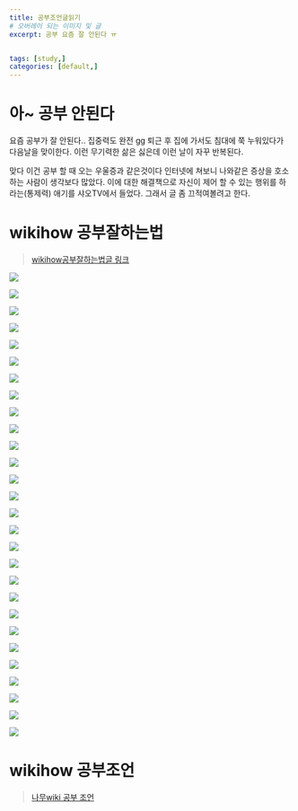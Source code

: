 ```yaml
---
title: 공부조언글읽기
# 오버레이 되는 이미지 및 글
excerpt: 공부 요즘 잘 안된다 ㅠ


tags: [study,]
categories: [default,]
---
```


# 아~ 공부 안된다
요즘 공부가 잘 안된다.. 집중력도 완전 gg 퇴근 후 집에 가서도 침대에 쭉 누워있다가 다음날을 맞이한다. 이런 무기력한 삶은 싫은데 이런 날이 자꾸 반복된다.

맞다 이건 공부 할 때 오는 우울증과 같은것이다 인터넷에 쳐보니 나와같은 증상을 호소하는 사람이 생각보다 많았다. 이에 대한 해결책으로 자신이 제어 할 수 있는 행위를 하라는(통제력) 애기를 샤오TV에서 들었다. 그래서 글 좀 끄적여볼려고 한다.

# wikihow 공부잘하는법

> [wikihow공부잘하는법글 링크](https://ko.wikihow.com/%EA%B3%B5%EB%B6%80-%EC%9E%98-%ED%95%98%EB%8A%94-%EB%B2%95)

![](../../assets/images/default/공부조언글읽기/1.png)

![](../../assets/images/default/공부조언글읽기/2.png)

![](../../assets/images/default/공부조언글읽기/3.png)

![](../../assets/images/default/공부조언글읽기/4.png)

![](../../assets/images/default/공부조언글읽기/5.png)

![](../../assets/images/default/공부조언글읽기/6.png)

![](../../assets/images/default/공부조언글읽기/7.png)

![](../../assets/images/default/공부조언글읽기/8.png)

![](../../assets/images/default/공부조언글읽기/9.png)

![](../../assets/images/default/공부조언글읽기/10.png)

![](../../assets/images/default/공부조언글읽기/11.png)

![](../../assets/images/default/공부조언글읽기/12.png)

![](../../assets/images/default/공부조언글읽기/13.png)

![](../../assets/images/default/공부조언글읽기/14.png)

![](../../assets/images/default/공부조언글읽기/15.png)

![](../../assets/images/default/공부조언글읽기/16.png)

![](../../assets/images/default/공부조언글읽기/17.png)

![](../../assets/images/default/공부조언글읽기/18.png)

![](../../assets/images/default/공부조언글읽기/19.png)

![](../../assets/images/default/공부조언글읽기/20.png)

![](../../assets/images/default/공부조언글읽기/21.png)

![](../../assets/images/default/공부조언글읽기/22.png)

![](../../assets/images/default/공부조언글읽기/23.png)

![](../../assets/images/default/공부조언글읽기/24.png)

![](../../assets/images/default/공부조언글읽기/25.png)

![](../../assets/images/default/공부조언글읽기/26.png)

![](../../assets/images/default/공부조언글읽기/27.png)

![](../../assets/images/default/공부조언글읽기/28.png)

# wikihow 공부조언

> [나무wiki 공부 조언](https://namu.wiki/w/%EA%B3%B5%EB%B6%80%20%EC%A1%B0%EC%96%B8)
